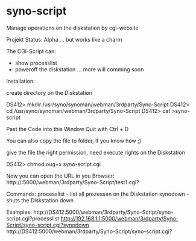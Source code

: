syno-script
===========

Manage operations on the diskstation by cgi-website 

Projekt Status: Alpha ... but works like a charm

The CGI-Script can:
- show processlist 
- poweroff the diskstation
... more will comming soon

Installation:

create directory on the Diskstation

DS412> mkdir /usr/syno/synoman/webman/3rdparty/Syno-Script
DS412> cd /usr/syno/synoman/webman/3rdparty/Syno-Script
DS412> cat >syno-script

Past the Code into this Window
Quit with Ctrl + D

You can also copy the file to folder, if you know how ;)

give the file the right permission, need execute rights on the Diskstation

DS412> chmod oug+x syno-script.cgi

Now you can open the URL in you Browser:
http://<yourDS>:5000/webman/3rdparty/Syno-Script/test1.cgi?<command>

Commands:
processlist - list all prozessen on the Diskstation
synodown - shuts the Diskstation down


Examples:
http://DS412:5000/webman/3rdparty/Syno-Script/syno-script.cgi?processlist
http://192.168.1.1:5000/webman/3rdparty/Syno-Script/syno-script.cgi?synodown
http://DS412:5000/webman/3rdparty/Syno-Script/syno-script.cgi?<command>
